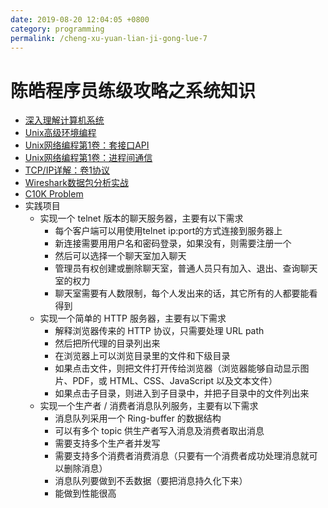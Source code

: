 ```yaml
---
date: 2019-08-20 12:04:05 +0800
category: programming
permalink: /cheng-xu-yuan-lian-ji-gong-lue-7
---
```

# 陈皓程序员练级攻略之系统知识

- [深入理解计算机系统](https://book.douban.com/subject/5333562/)
- [Unix高级环境编程](https://book.douban.com/subject/1788421/)
- [Unix网络编程第1卷：套接口API](https://book.douban.com/subject/1500149/)
- [Unix网络编程第1卷：进程间通信](https://book.douban.com/subject/4118577/)
- [TCP/IP详解：卷1协议](https://book.douban.com/subject/1088054/)
- [Wireshark数据包分析实战](https://book.douban.com/subject/21691692/)
- [C10K Problem](http://www.kegel.com/c10k.html)
- 实践项目
  - 实现一个 telnet 版本的聊天服务器，主要有以下需求
    - 每个客户端可以用使用telnet ip:port的方式连接到服务器上
    - 新连接需要用用户名和密码登录，如果没有，则需要注册一个
    - 然后可以选择一个聊天室加入聊天
    - 管理员有权创建或删除聊天室，普通人员只有加入、退出、查询聊天室的权力
    - 聊天室需要有人数限制，每个人发出来的话，其它所有的人都要能看得到
  - 实现一个简单的 HTTP 服务器，主要有以下需求
    - 解释浏览器传来的 HTTP 协议，只需要处理 URL path
    - 然后把所代理的目录列出来
    - 在浏览器上可以浏览目录里的文件和下级目录
    - 如果点击文件，则把文件打开传给浏览器（浏览器能够自动显示图片、PDF，或 HTML、CSS、JavaScript 以及文本文件）
    - 如果点击子目录，则进入到子目录中，并把子目录中的文件列出来
  - 实现一个生产者 / 消费者消息队列服务，主要有以下需求
    - 消息队列采用一个 Ring-buffer 的数据结构
    - 可以有多个 topic 供生产者写入消息及消费者取出消息
    - 需要支持多个生产者并发写
    - 需要支持多个消费者消费消息（只要有一个消费者成功处理消息就可以删除消息）
    - 消息队列要做到不丢数据（要把消息持久化下来）
    - 能做到性能很高
<!--kg-card-end: markdown-->